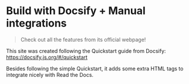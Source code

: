 # Build with Docsify + Manual integrations


> Check out all the features from its official webpage!

This site was created following the Quickstart guide from Docsify:
https://docsify.js.org/#/quickstart

Besides following the simple Quickstart,
it adds some extra HTML tags to integrate nicely with Read the Docs.
